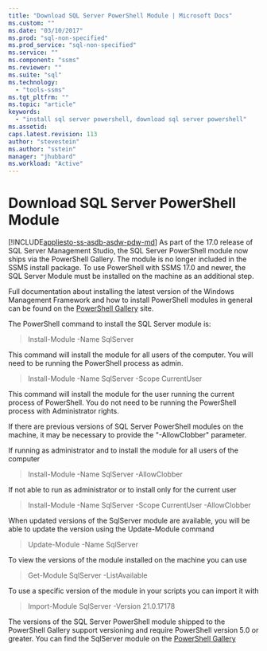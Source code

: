```yaml
---
title: "Download SQL Server PowerShell Module | Microsoft Docs"
ms.custom: ""
ms.date: "03/10/2017"
ms.prod: "sql-non-specified"
ms.prod_service: "sql-non-specified"
ms.service: ""
ms.component: "ssms"
ms.reviewer: ""
ms.suite: "sql"
ms.technology: 
  - "tools-ssms"
ms.tgt_pltfrm: ""
ms.topic: "article"
keywords: 
  - "install sql server powershell, download sql server powershell"
ms.assetid: 
caps.latest.revision: 113
author: "stevestein"
ms.author: "sstein"
manager: "jhubbard"
ms.workload: "Active"
---
```

# Download SQL Server PowerShell Module
[!INCLUDE[appliesto-ss-asdb-asdw-pdw-md](../includes/appliesto-ss-asdb-asdw-pdw-md.md)]
As part of the 17.0 release of SQL Server Management Studio, the SQL Server PowerShell module now ships via the PowerShell Gallery.  The module is no longer included in the SSMS install package. To use PowerShell with SSMS 17.0 and newer, the SQL Server Module must be installed on the machine as an additional step.

Full documentation about installing the latest version of the Windows Management Framework and how to install PowerShell modules in general can be found on the [PowerShell Gallery](https://www.powershellgallery.com/) site.

The PowerShell command to install the SQL Server module is:

> Install-Module -Name SqlServer

This command will install the module for all users of the computer. You will need to be running the PowerShell process as admin.

> Install-Module -Name SqlServer -Scope CurrentUser

This command will install the module for the user running the current process of PowerShell. You do not need to be running the PowerShell process with Administrator rights.

If there are previous versions of SQL Server PowerShell modules on the machine, it may be necessary to provide the "-AllowClobber" parameter.  

If running as administrator and to install the module for all users of the computer

> Install-Module -Name SqlServer -AllowClobber

If not able to run as administrator or to install only for the current user

> Install-Module -Name SqlServer -Scope CurrentUser -AllowClobber

When updated versions of the SqlServer module are available, you will be able to update the version using the Update-Module command

> Update-Module -Name SqlServer

To view the versions of the module installed on the machine you can use

> Get-Module SqlServer -ListAvailable

To use a specific version of the module in your scripts you can import it with

> Import-Module SqlServer -Version 21.0.17178

The versions of the SQL Server PowerShell module shipped to the PowerShell Gallery support versioning and require PowerShell version 5.0 or greater. You can find the SqlServer module on the [PowerShell Gallery](https://www.powershellgallery.com/packages/Sqlserver/) 
